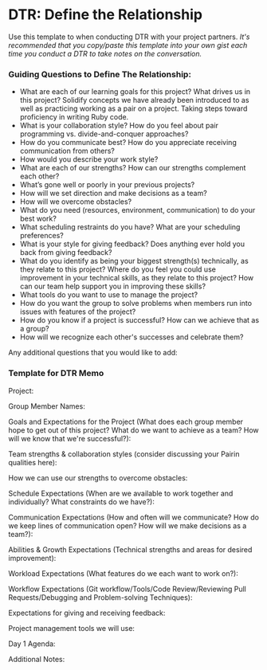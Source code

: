 # DTR: Define the Relationship

Use this template to when conducting DTR with your project partners. *It's recommended that you copy/paste this template into your own gist each time you conduct a DTR to take notes on the conversation.* 

### Guiding Questions to Define The Relationship:

* What are each of our learning goals for this project? What drives us in this project?
	Solidify concepts we have already been introduced to as well as practicing working as a pair on a project. Taking steps toward proficiency in writing Ruby code.  
* What is your collaboration style? How do you feel about pair programming vs. divide-and-conquer approaches?
* How do you communicate best? How do you appreciate receiving communication from others?
* How would you describe your work style?
* What are each of our strengths? How can our strengths complement each other?
* What’s gone well or poorly in your previous projects?
* How will we set direction and make decisions as a team?
* How will we overcome obstacles?
* What do you need (resources, environment, communication) to do your best work?
* What scheduling restraints do you have? What are your scheduling preferences?
* What is your style for giving feedback? Does anything ever hold you back from giving feedback?
* What do you identify as being your biggest strength(s) technically, as they relate to this project? Where do you feel you could use improvement in your technical skills, as they relate to this project? How can our team help support you in improving these skills?
* What tools do you want to use to manage the project?
* How do you want the group to solve problems when members run into issues with features of the project?
* How do you know if a project is successful? How can we achieve that as a group?
* How will we recognize each other's successes and celebrate them?

Any additional questions that you would like to add:






### Template for DTR Memo

Project: 

Group Member Names:

Goals and Expectations for the Project (What does each group member hope to get out of this project? What do we want to achieve as a team? How will we know that we're successful?):
	
Team strengths & collaboration styles (consider discussing your Pairin qualities here):

How we can use our strengths to overcome obstacles:

Schedule Expectations (When are we available to work together and individually? What constraints do we have?):

Communication Expectations (How and often will we communicate? How do we keep lines of communication open? How will we make decisions as a team?):

Abilities & Growth Expectations (Technical strengths and areas for desired improvement):

Workload Expectations (What features do we each want to work on?):

Workflow Expectations (Git workflow/Tools/Code Review/Reviewing Pull Requests/Debugging and Problem-solving Techniques): 

Expectations for giving and receiving feedback:

Project management tools we will use:

Day 1 Agenda: 

Additional Notes:




